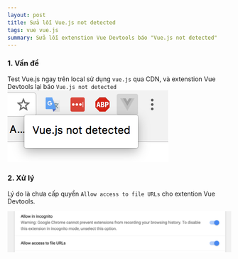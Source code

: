 ```yaml
---
layout: post
title: Sửa lỗi Vue.js not detected
tags: vue vue.js
summary: Sửa lỗi extenstion Vue Devtools báo "Vue.js not detected"
---
```

### 1. Vấn đề
Test Vue.js ngay trên local sử dụng `vue.js` qua CDN, và extenstion Vue Devtools lại báo `Vue.js not detected`
![vue.js not detected](/public/images/posts/20180521-1/vue.js_not_dectected.png)

### 2. Xử lý
Lý do là chưa cấp quyền `Allow access to file URLs` cho extention Vue Devtools.

![allow access to file urls](/public/images/posts/20180521-1/allow_access_to_file_urls.png)
